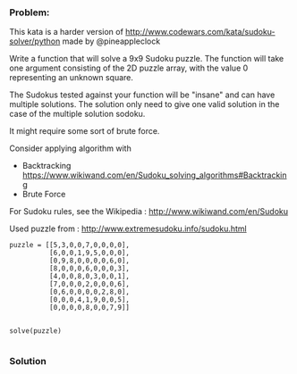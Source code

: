 ### Problem:
<p>This kata is a harder version of <a href="http://www.codewars.com/kata/sudoku-solver/python" target="_blank">http://www.codewars.com/kata/sudoku-solver/python</a> made by @pineappleclock</p>
<p>Write a function that will solve a 9x9 Sudoku puzzle. The function will take one argument consisting of the 2D puzzle array, with the value 0 representing an unknown square.</p>
<p>The Sudokus tested against your function will be &quot;insane&quot; and can have multiple solutions. The solution only need to give one valid solution in the case of the multiple solution sodoku. </p>
<p>It might require some sort of brute force.</p>
<p>Consider applying algorithm with</p>
<ul>
<li>Backtracking <a href="https://www.wikiwand.com/en/Sudoku_solving_algorithms#Backtracking" target="_blank">https://www.wikiwand.com/en/Sudoku_solving_algorithms#Backtracking</a></li>
<li>Brute Force</li>
</ul>
<p>For Sudoku rules, see the Wikipedia : <a href="http://www.wikiwand.com/en/Sudoku" target="_blank">http://www.wikiwand.com/en/Sudoku</a></p>
<p>Used puzzle from : <a href="http://www.extremesudoku.info/sudoku.html" target="_blank">http://www.extremesudoku.info/sudoku.html</a></p>
<pre><code class="language-python">puzzle = [[<span class="hljs-number">5</span>,<span class="hljs-number">3</span>,<span class="hljs-number">0</span>,<span class="hljs-number">0</span>,<span class="hljs-number">7</span>,<span class="hljs-number">0</span>,<span class="hljs-number">0</span>,<span class="hljs-number">0</span>,<span class="hljs-number">0</span>],
          [<span class="hljs-number">6</span>,<span class="hljs-number">0</span>,<span class="hljs-number">0</span>,<span class="hljs-number">1</span>,<span class="hljs-number">9</span>,<span class="hljs-number">5</span>,<span class="hljs-number">0</span>,<span class="hljs-number">0</span>,<span class="hljs-number">0</span>],
          [<span class="hljs-number">0</span>,<span class="hljs-number">9</span>,<span class="hljs-number">8</span>,<span class="hljs-number">0</span>,<span class="hljs-number">0</span>,<span class="hljs-number">0</span>,<span class="hljs-number">0</span>,<span class="hljs-number">6</span>,<span class="hljs-number">0</span>],
          [<span class="hljs-number">8</span>,<span class="hljs-number">0</span>,<span class="hljs-number">0</span>,<span class="hljs-number">0</span>,<span class="hljs-number">6</span>,<span class="hljs-number">0</span>,<span class="hljs-number">0</span>,<span class="hljs-number">0</span>,<span class="hljs-number">3</span>],
          [<span class="hljs-number">4</span>,<span class="hljs-number">0</span>,<span class="hljs-number">0</span>,<span class="hljs-number">8</span>,<span class="hljs-number">0</span>,<span class="hljs-number">3</span>,<span class="hljs-number">0</span>,<span class="hljs-number">0</span>,<span class="hljs-number">1</span>],
          [<span class="hljs-number">7</span>,<span class="hljs-number">0</span>,<span class="hljs-number">0</span>,<span class="hljs-number">0</span>,<span class="hljs-number">2</span>,<span class="hljs-number">0</span>,<span class="hljs-number">0</span>,<span class="hljs-number">0</span>,<span class="hljs-number">6</span>],
          [<span class="hljs-number">0</span>,<span class="hljs-number">6</span>,<span class="hljs-number">0</span>,<span class="hljs-number">0</span>,<span class="hljs-number">0</span>,<span class="hljs-number">0</span>,<span class="hljs-number">2</span>,<span class="hljs-number">8</span>,<span class="hljs-number">0</span>],
          [<span class="hljs-number">0</span>,<span class="hljs-number">0</span>,<span class="hljs-number">0</span>,<span class="hljs-number">4</span>,<span class="hljs-number">1</span>,<span class="hljs-number">9</span>,<span class="hljs-number">0</span>,<span class="hljs-number">0</span>,<span class="hljs-number">5</span>],
          [<span class="hljs-number">0</span>,<span class="hljs-number">0</span>,<span class="hljs-number">0</span>,<span class="hljs-number">0</span>,<span class="hljs-number">8</span>,<span class="hljs-number">0</span>,<span class="hljs-number">0</span>,<span class="hljs-number">7</span>,<span class="hljs-number">9</span>]]

solve(puzzle)</code></pre>
<pre style="display: none;"><code class="language-ruby">puzzle = [[<span class="hljs-number">5</span>,<span class="hljs-number">3</span>,<span class="hljs-number">0</span>,<span class="hljs-number">0</span>,<span class="hljs-number">7</span>,<span class="hljs-number">0</span>,<span class="hljs-number">0</span>,<span class="hljs-number">0</span>,<span class="hljs-number">0</span>],
          [<span class="hljs-number">6</span>,<span class="hljs-number">0</span>,<span class="hljs-number">0</span>,<span class="hljs-number">1</span>,<span class="hljs-number">9</span>,<span class="hljs-number">5</span>,<span class="hljs-number">0</span>,<span class="hljs-number">0</span>,<span class="hljs-number">0</span>],
          [<span class="hljs-number">0</span>,<span class="hljs-number">9</span>,<span class="hljs-number">8</span>,<span class="hljs-number">0</span>,<span class="hljs-number">0</span>,<span class="hljs-number">0</span>,<span class="hljs-number">0</span>,<span class="hljs-number">6</span>,<span class="hljs-number">0</span>],
          [<span class="hljs-number">8</span>,<span class="hljs-number">0</span>,<span class="hljs-number">0</span>,<span class="hljs-number">0</span>,<span class="hljs-number">6</span>,<span class="hljs-number">0</span>,<span class="hljs-number">0</span>,<span class="hljs-number">0</span>,<span class="hljs-number">3</span>],
          [<span class="hljs-number">4</span>,<span class="hljs-number">0</span>,<span class="hljs-number">0</span>,<span class="hljs-number">8</span>,<span class="hljs-number">0</span>,<span class="hljs-number">3</span>,<span class="hljs-number">0</span>,<span class="hljs-number">0</span>,<span class="hljs-number">1</span>],
          [<span class="hljs-number">7</span>,<span class="hljs-number">0</span>,<span class="hljs-number">0</span>,<span class="hljs-number">0</span>,<span class="hljs-number">2</span>,<span class="hljs-number">0</span>,<span class="hljs-number">0</span>,<span class="hljs-number">0</span>,<span class="hljs-number">6</span>],
          [<span class="hljs-number">0</span>,<span class="hljs-number">6</span>,<span class="hljs-number">0</span>,<span class="hljs-number">0</span>,<span class="hljs-number">0</span>,<span class="hljs-number">0</span>,<span class="hljs-number">2</span>,<span class="hljs-number">8</span>,<span class="hljs-number">0</span>],
          [<span class="hljs-number">0</span>,<span class="hljs-number">0</span>,<span class="hljs-number">0</span>,<span class="hljs-number">4</span>,<span class="hljs-number">1</span>,<span class="hljs-number">9</span>,<span class="hljs-number">0</span>,<span class="hljs-number">0</span>,<span class="hljs-number">5</span>],
          [<span class="hljs-number">0</span>,<span class="hljs-number">0</span>,<span class="hljs-number">0</span>,<span class="hljs-number">0</span>,<span class="hljs-number">8</span>,<span class="hljs-number">0</span>,<span class="hljs-number">0</span>,<span class="hljs-number">7</span>,<span class="hljs-number">9</span>]]

solve(puzzle)</code></pre>

### Solution
